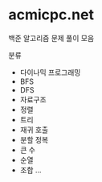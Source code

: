 # acmicpc.net
백준 알고리즘 문제 풀이 모음

분류
 - 다이나믹 프로그래밍
 - BFS
 - DFS
 - 자료구조
 - 정렬
 - 트리
 - 재귀 호출
 - 분할 정복
 - 큰 수
 - 순열
 - 조합
 ...
